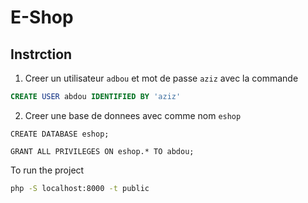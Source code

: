 # E-Shop

## Instrction

1. Creer un utilisateur `adbou` et mot de passe `aziz` avec la commande

```sql
CREATE USER abdou IDENTIFIED BY 'aziz'
```

2. Creer une base de donnees avec comme nom `eshop`

```mysql
CREATE DATABASE eshop;
```

```mysql
GRANT ALL PRIVILEGES ON eshop.* TO abdou;
```

To run the project

```bash
php -S localhost:8000 -t public
```
